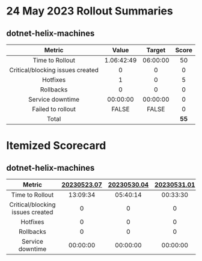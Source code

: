 # 24 May 2023 Rollout Summaries

## dotnet-helix-machines

|              Metric              |   Value  |  Target  |   Score   |
|:--------------------------------:|:--------:|:--------:|:---------:|
| Time to Rollout                  | 1.06:42:49 | 06:00:00 |     50     |
| Critical/blocking issues created |     0    |    0     |     0     |
| Hotfixes                         |     1    |    0     |     5     |
| Rollbacks                        |     0    |    0     |     0     |
| Service downtime                 | 00:00:00 | 00:00:00 |     0     |
| Failed to rollout                |   FALSE  |   FALSE  |     0     |
| Total                            |          |          |   **55**   |


# Itemized Scorecard

## dotnet-helix-machines

| Metric | [20230523.07](https://dev.azure.com/dnceng/7ea9116e-9fac-403d-b258-b31fcf1bb293/_build/results?buildId=2187145) | [20230530.04](https://dev.azure.com/dnceng/7ea9116e-9fac-403d-b258-b31fcf1bb293/_build/results?buildId=2191108) | [20230531.01](https://dev.azure.com/dnceng/7ea9116e-9fac-403d-b258-b31fcf1bb293/_build/results?buildId=2191508) | [20230531.02](https://dev.azure.com/dnceng/7ea9116e-9fac-403d-b258-b31fcf1bb293/_build/results?buildId=2191555) | [20230606.01](https://dev.azure.com/dnceng/7ea9116e-9fac-403d-b258-b31fcf1bb293/_build/results?buildId=2194897) | [20230606.02](https://dev.azure.com/dnceng/7ea9116e-9fac-403d-b258-b31fcf1bb293/_build/results?buildId=2194996) |
|:-----:|:-----:|:-----:|:-----:|:-----:|:-----:|:-----:|
| Time to Rollout | 13:09:34 | 05:40:14 | 00:33:30 | 04:39:47 | 01:21:11 | 05:18:33 |
| Critical/blocking issues created | 0 | 0 | 0 | 0 | 0 | 0 |
| Hotfixes | 0 | 0 | 0 | 0 | 0 | 1 |
| Rollbacks | 0 | 0 | 0 | 0 | 0 | 0 |
| Service downtime | 00:00:00 | 00:00:00 | 00:00:00 | 00:00:00 | 00:00:00 | 00:00:00 |

